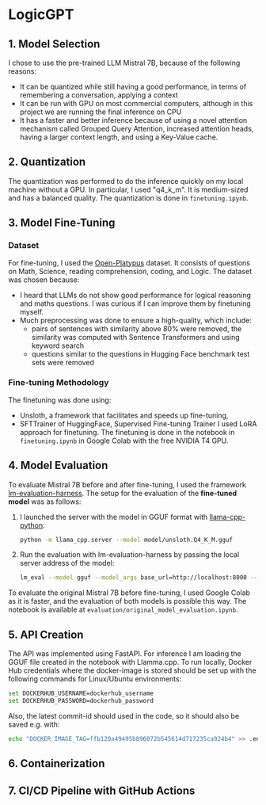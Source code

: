 # LogicGPT
 
## 1. Model Selection
I chose to use the pre-trained LLM Mistral 7B, because of the following reasons:
- It can be quantized while still having a good performance, in terms of remembering a conversation, applying a context
- It can be run with GPU on most commercial computers, although in this project we are running the final inference on CPU
- It has a faster and better inference because of using a novel attention mechanism called Grouped Query Attention, increased attention heads, having a larger context length, and using a Key-Value cache.

## 2. Quantization
The quantization was performed to do the inference quickly on my local machine without a GPU. In particular, I used "q4_k_m". It is medium-sized and has a balanced quality. The quantization is done in `finetuning.ipynb`.

## 3. Model Fine-Tuning
### Dataset
For fine-tuning, I used the [Open-Platypus](https://huggingface.co/datasets/garage-bAInd/Open-Platypus) dataset. It consists of questions on Math, Science, reading comprehension, coding, and Logic.
The dataset was chosen because:
- I heard that LLMs do not show good performance for logical reasoning and maths questions. I was curious if I can improve them by finetuning myself.
- Much preprocessing was done to ensure a high-quality, which include:
   - pairs of sentences with similarity above 80% were removed, the similarity was computed with Sentence Transformers and using keyword search
   - questions similar to the questions in Hugging Face benchmark test sets were removed

### Fine-tuning Methodology
The finetuning was done using:
- Unsloth, a framework that facilitates and speeds up fine-tuning,
- SFTTrainer of HuggingFace, Supervised Fine-tuning Trainer
I used LoRA approach for finetuning. 
The finetuning is done in the notebook in `finetuning.ipynb` in Google Colab with the free NVIDIA T4 GPU.

## 4. Model Evaluation
To evaluate Mistral 7B before and after fine-tuning, I used the framework [lm-evaluation-harness](https://github.com/EleutherAI/lm-evaluation-harness). The setup for the evaluation of the **fine-tuned model** was as follows:

1. I launched the server with the model in GGUF format with [llama-cpp-python](https://github.com/abetlen/llama-cpp-python):

   ```bash
   python -m llama_cpp.server --model model/unsloth.Q4_K_M.gguf
   ```
2. Run the evaluation with lm-evaluation-harness by passing the local server address of the model:
   ```bash
   lm_eval --model gguf --model_args base_url=http://localhost:8000 --tasks arithmetic --limit 10 --log_samples --output_path 'finetuned_eval_arithmetic_results'
   ```

To evaluate the original Mistral 7B before fine-tuning, I used Google Colab as it is faster, and the evaluation of both models is possible this way. The notebook is available at `evaluation/original_model_evaluation.ipynb`.

## 5. API Creation
The API was implemented using FastAPI. For inference I am loading the GGUF file created in the notebook with Llamma.cpp. 
To run locally, Docker Hub credentials where the docker-image is stored should be set up with the following commands for Linux/Ubuntu environments:
   ```bash
   set DOCKERHUB_USERNAME=dockerhub_username
   set DOCKERHUB_PASSWORD=dockerhub_password
   ```
Also, the latest commit-id should used in the code, so it should also be saved e.g. with:
   ```bash
   echo "DOCKER_IMAGE_TAG=ffb120a49495b896072b545614d717235ca924b4" >> .env"
   ```

## 6. Containerization

## 7. CI/CD Pipeline with GitHub Actions
